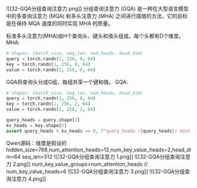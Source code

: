 ![[32-GQA分组查询注意力.png]]
分组查询注意力 (GQA) 是一种在大型语言模型中的多查询注意力 (MQA) 和多头注意力 (MHA) 之间进行插值的方法，它的目标是在保持 MQA 速度的同时实现 MHA 的质量。

标准多头注意力(MHA)由H个查询头、键头和值头组成。每个头都有D个维度。
MHA:
```python
# shapes: (batch_size, seq_len, num_heads, head_dim)
query = torch.randn(1, 256, 8, 64) 
key = torch.randn(1, 256, 8, 64) 
value = torch.randn(1, 256, 8, 64)
```

GQA将查询头分成G组，每组共享一个键和值。
GQA:
```python
# shapes: (batch_size, seq_len, num_heads, head_dim) 
query = torch.randn(1, 256, 8, 64) 
key = torch.randn(1, 256, 2, 64) 
value = torch.randn(1, 256, 2, 64)

query_heads = query.shape[2]
kv_heads = key.shape[2]
assert query_heads % kv_heads == 0, f"query_heads ({query_heads}) must be divisible by kv_heads ({kv_heads})"
```

Qwen源码：维度是假设的
hidden_size=768,num_attention_heads=12,num_key_value_heads=2,head_dim=64
seq_len=512
![[32-GQA分组查询注意力 1.png]]
![[32-GQA分组查询注意力 2.png]]
num_key_value_groups=num_attention_heads // num_key_value_heads=6
![[32-GQA分组查询注意力 3.png]]
![[32-GQA分组查询注意力 4.png]]